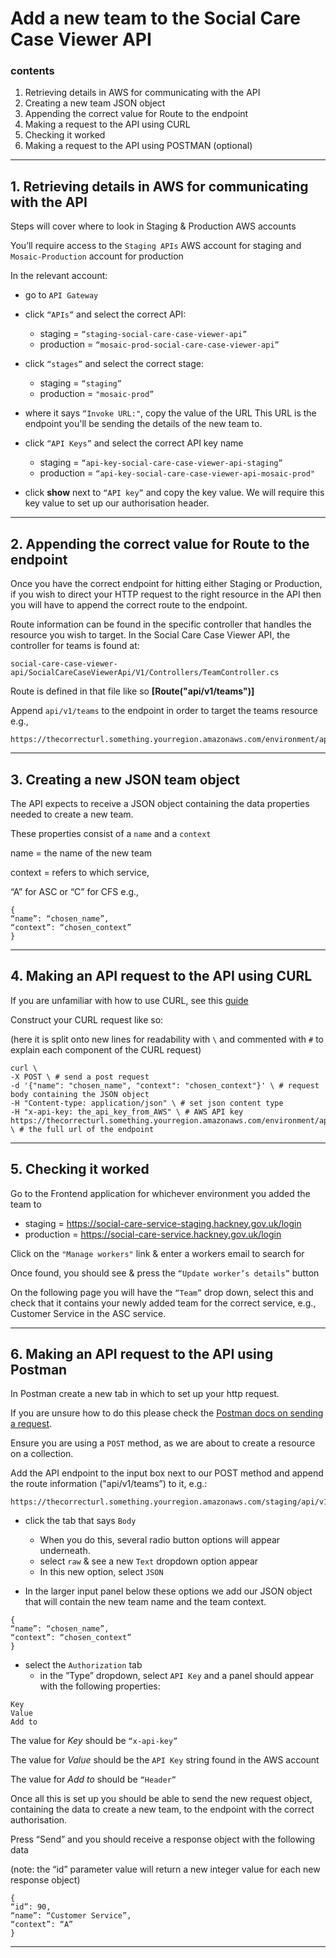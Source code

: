 # Add a new team to the Social Care Case Viewer API

### contents
  1.  Retrieving details in AWS for communicating with the API
  2.  Creating a new team JSON object
  3.  Appending the correct value for Route to the endpoint
  4.  Making a request to the API using CURL
  5. Checking it worked
  6. Making a request to the API using POSTMAN (optional)
  
  ------------------------------------------------------
## 1. Retrieving details in AWS for communicating with the API 

Steps will cover where to look in Staging & Production AWS accounts

You’ll require access to the  `Staging APIs`  AWS account for staging and `Mosaic-Production` account for production

In the relevant account:
-   go to  `API Gateway`

-  click  `“APIs”` and select the correct API: 
   * staging =  `“staging-social-care-case-viewer-api”`
   * production = `“mosaic-prod-social-care-case-viewer-api”`
    
-  click  `“stages”` and select the correct stage: 
    * staging =  `“staging”` 
    * production = `"mosaic-prod”`
    
-  where it says  `“Invoke URL:"`, copy the value of the URL
This URL is the endpoint you'll be sending the details of the new team to.

- click `“API Keys”` and select the correct API key name
   * staging =  `“api-key-social-care-case-viewer-api-staging”`
   * production = `“api-key-social-care-case-viewer-api-mosaic-prod"`

- click **show** next to `“API key”` and copy the key value. We will require this key value to set up our authorisation header.

--------------------------------------------------------

## 2. Appending the correct value for Route to the endpoint

Once you have the correct endpoint for hitting either Staging or Production, if you wish to direct your HTTP request to the right resource in the API then you will have to append the correct route to the endpoint.

Route information can be found in the specific controller that handles the resource you wish to target.
In the Social Care Case Viewer API, the controller for teams is found at:

`social-care-case-viewer-api/SocialCareCaseViewerApi/V1/Controllers/TeamController.cs`

Route is defined in that file like so **[Route("api/v1/teams")]**

Append ```api/v1/teams``` to the endpoint in order to target the teams resource e.g.,
```
https://thecorrecturl.something.yourregion.amazonaws.com/environment/api/v1/teams
```

--------------------------------------------------------

## 3.  Creating a new JSON team object

The API expects to receive a JSON object containing the data properties needed to create a new team.

These properties consist of a `name` and a `context`

name = the name of the new team

context = refers to which service, 

“A” for ASC or “C” for CFS
e.g.,
```
{
“name”: “chosen_name”,
“context”: “chosen_context”
}
```
--------------------------------------------------------

##  4.  Making an API request to the API using CURL

If you are unfamiliar with how to use CURL, see this [guide](https://dev.to/iggredible/how-to-make-api-request-with-curl-kg8)

Construct your CURL request like so:

(here it is split onto new lines for readability with `\` and 
commented with `#` to explain each component of the CURL request)
~~~
curl \
-X POST \ # send a post request
-d '{"name": "chosen_name", "context": "chosen_context"}' \ # request body containing the JSON object
-H "Content-type: application/json" \ # set json content type
-H "x-api-key: the_api_key_from_AWS" \ # AWS API key
https://thecorrecturl.something.yourregion.amazonaws.com/environment/api/v1/teams \ # the full url of the endpoint
~~~

--------------------------------------------------------------------

## 5. Checking it worked

Go to the Frontend application for whichever environment you added the team to
* staging = https://social-care-service-staging.hackney.gov.uk/login
* production = https://social-care-service.hackney.gov.uk/login

Click on the `"Manage workers"` link & enter a workers email to search for


Once found, you should see & press the `“Update worker’s details”` button

On the following page you will have the `“Team”` drop down, select this and check that it contains your newly added team for the correct service, e.g., Customer Service in the ASC service.

--------------------------------------------------------------------

## 6. Making an API request to the API using Postman

In Postman create a new tab in which to set up your http request.

If you are unsure how to do this please check the [Postman docs on sending a request](https://learning.postman.com/docs/getting-started/sending-the-first-request/#sending-a-request).

Ensure you are using a `POST` method, as we are about to create a resource on a collection.

Add the API endpoint to the input box next to our POST method and append the route information ("api/v1/teams”) to it, e.g.:
```
https://thecorrecturl.something.yourregion.amazonaws.com/staging/api/v1/teams
```

- click the tab that says `Body`
	* When you do this, several radio button options will appear underneath.
	* select `raw` & see a new `Text` dropdown option appear
	* In this new option, select `JSON`
	
- In the larger input panel below these options we add our JSON object that will contain the new team name and the team context.
```
{
“name”: “chosen_name”,
“context”: “chosen_context”
}
```

- select the `Authorization` tab
	* in the ”Type” dropdown, select `API Key` and a panel should appear with the following properties:
```
Key
Value
Add to
```
The value for _Key_ should be `“x-api-key”`

The value for _Value_ should be the `API Key` string found in the AWS account

The value for _Add to_ should be `“Header”`

Once all this is set up you should be able to send the new request object, containing the data to create a new team, to the endpoint
with the correct authorisation.

Press “Send” and you should receive a response object with the following data 

(note: the “id” parameter value will return a new integer value for each new response object)
```
{
“id”: 90,
“name”: “Customer Service”,
“context”: “A”
}
```
--------------------------------------------------------
